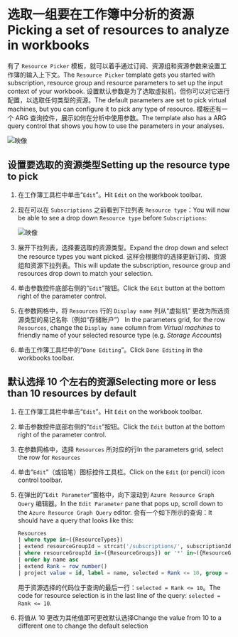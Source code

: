 # <a name="picking-a-set-of-resources-to-analyze-in-workbooks"></a><span data-ttu-id="f0780-101">选取一组要在工作簿中分析的资源</span><span class="sxs-lookup"><span data-stu-id="f0780-101">Picking a set of resources to analyze in workbooks</span></span>

<span data-ttu-id="f0780-102">有了 `Resource Picker` 模板，就可以着手通过订阅、资源组和资源参数来设置工作簿的输入上下文。</span><span class="sxs-lookup"><span data-stu-id="f0780-102">The `Resource Picker` template gets you started with subscription, resource group and resource parameters to set up the input context of your workbook.</span></span> <span data-ttu-id="f0780-103">设置默认参数是为了选取虚拟机，但你可以对它进行配置，以选取任何类型的资源。</span><span class="sxs-lookup"><span data-stu-id="f0780-103">The default parameters are set to pick virtual machines, but you can configure it to pick any type of resource.</span></span> <span data-ttu-id="f0780-104">模板还有一个 ARG 查询控件，展示如何在分析中使用参数。</span><span class="sxs-lookup"><span data-stu-id="f0780-104">The template also has a ARG query control that shows you how to use the parameters in your analyses.</span></span>

![映像](Full.png)

## <a name="setting-up-the-resource-type-to-pick"></a><span data-ttu-id="f0780-106">设置要选取的资源类型</span><span class="sxs-lookup"><span data-stu-id="f0780-106">Setting up the resource type to pick</span></span>

1. <span data-ttu-id="f0780-107">在工作簿工具栏中单击“`Edit`”。</span><span class="sxs-lookup"><span data-stu-id="f0780-107">Hit `Edit` on the workbook toolbar.</span></span>
2. <span data-ttu-id="f0780-108">现在可以在 `Subscriptions` 之前看到下拉列表 `Resource type`：</span><span class="sxs-lookup"><span data-stu-id="f0780-108">You will now be able to see a drop down `Resource type` before `Subscriptions`:</span></span>

    ![映像](Parameter.png)
3. <span data-ttu-id="f0780-110">展开下拉列表，选择要选取的资源类型。</span><span class="sxs-lookup"><span data-stu-id="f0780-110">Expand the drop down and select the resource types you want picked.</span></span> <span data-ttu-id="f0780-111">这样会根据你的选择更新订阅、资源组和资源下拉列表。</span><span class="sxs-lookup"><span data-stu-id="f0780-111">This will update the subscription, resource group and resources drop down to match your selection.</span></span>
4. <span data-ttu-id="f0780-112">单击参数控件底部右侧的“`Edit`”按钮。</span><span class="sxs-lookup"><span data-stu-id="f0780-112">Click the `Edit` button at the bottom right of the parameter control.</span></span>
5. <span data-ttu-id="f0780-113">在参数网格中，将 `Resources` 行的 `Display name` 列从“虚拟机”  更改为所选资源类型的易记名称（例如“存储帐户”） </span><span class="sxs-lookup"><span data-stu-id="f0780-113">In the parameters grid, for the row `Resources`, change the `Display name` column from _Virtual machines_ to friendly name of your selected resource type (e.g. _Storage Accounts_)</span></span>
6. <span data-ttu-id="f0780-114">单击工作簿工具栏中的“`Done Editing`”。</span><span class="sxs-lookup"><span data-stu-id="f0780-114">Click `Done Editing` in the workbooks toolbar.</span></span>

## <a name="selecting-more-or-less-than-10-resources-by-default"></a><span data-ttu-id="f0780-115">默认选择 10 个左右的资源</span><span class="sxs-lookup"><span data-stu-id="f0780-115">Selecting more or less than 10 resources by default</span></span>

1. <span data-ttu-id="f0780-116">在工作簿工具栏中单击“`Edit`”。</span><span class="sxs-lookup"><span data-stu-id="f0780-116">Hit `Edit` on the workbook toolbar.</span></span>
2. <span data-ttu-id="f0780-117">单击参数控件底部右侧的“`Edit`”按钮。</span><span class="sxs-lookup"><span data-stu-id="f0780-117">Click the `Edit` button at the bottom right of the parameter control.</span></span>
3. <span data-ttu-id="f0780-118">在参数网格中，选择 `Resources` 所对应的行</span><span class="sxs-lookup"><span data-stu-id="f0780-118">In the parameters grid, select the row for `Resources`</span></span>
4. <span data-ttu-id="f0780-119">单击“`Edit`”（或铅笔）图标控件工具栏。</span><span class="sxs-lookup"><span data-stu-id="f0780-119">Click on the `Edit` (or pencil) icon control toolbar.</span></span>
5. <span data-ttu-id="f0780-120">在弹出的“`Edit Parameter`”窗格中，向下滚动到 `Azure Resource Graph Query` 编辑器。</span><span class="sxs-lookup"><span data-stu-id="f0780-120">In the `Edit Parameter` pane that pops up, scroll down to the `Azure Resource Graph Query` editor.</span></span> <span data-ttu-id="f0780-121">会有一个如下所示的查询：</span><span class="sxs-lookup"><span data-stu-id="f0780-121">It should have a query that looks like this:</span></span>
    ```sql
    Resources
    | where type in~({ResourceTypes})
    | extend resourceGroupId = strcat('/subscriptions/', subscriptionId, '/resourceGroups/', resourceGroup)
    | where resourceGroupId in~({ResourceGroups}) or '*' in~({ResourceGroups})
    | order by name asc
    | extend Rank = row_number()
    | project value = id, label = name, selected = Rank <= 10, group = resourceGroup
    ```
    <span data-ttu-id="f0780-122">用于资源选择的代码位于查询的最后一行：`selected = Rank <= 10`。</span><span class="sxs-lookup"><span data-stu-id="f0780-122">The code for resource selection is in the last line of the query: `selected = Rank <= 10`.</span></span> 

6. <span data-ttu-id="f0780-123">将值从 10 更改为其他值即可更改默认选择</span><span class="sxs-lookup"><span data-stu-id="f0780-123">Change the value from 10 to a different one to change the default selection</span></span>